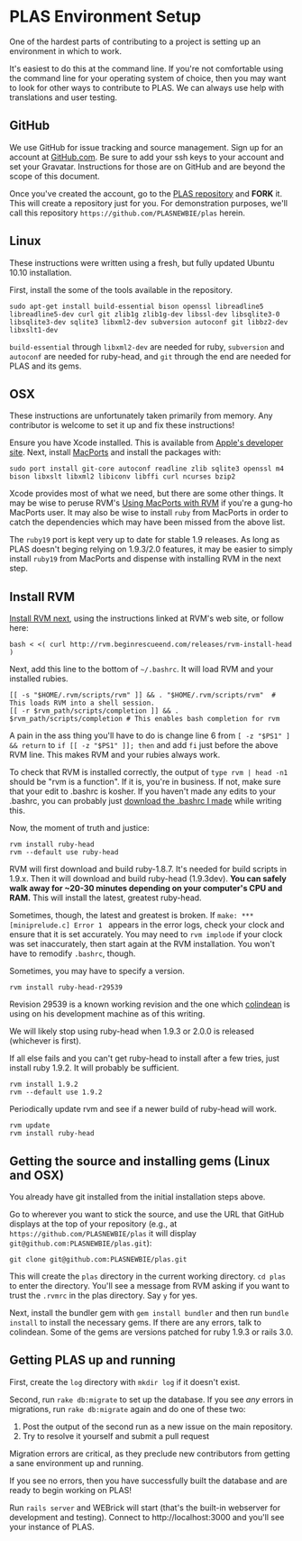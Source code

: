 PLAS Environment Setup
======================

One of the hardest parts of contributing to a project is setting up an environment in which to work.

It's easiest to do this at the command line. If you're not comfortable using the command line for your operating system of choice, then you may want to look for other ways to contribute to PLAS. We can always use help with translations and user testing.

GitHub
------

We use GitHub for issue tracking and source management. Sign up for an account at [GitHub.com](https://github.com). Be sure to add your ssh keys to your account and set your Gravatar. Instructions for those are on GitHub and are beyond the scope of this document.

Once you've created the account, go to the [PLAS repository](https://github.com/colindean/plas) and **FORK** it. This will create a repository just for you. For demonstration purposes, we'll call this repository `https://github.com/PLASNEWBIE/plas` herein.


Linux
-----

These instructions were written using a fresh, but fully updated Ubuntu 10.10 installation.

First, install the some of the tools available in the repository. 

    sudo apt-get install build-essential bison openssl libreadline5 libreadline5-dev curl git zlib1g zlib1g-dev libssl-dev libsqlite3-0 libsqlite3-dev sqlite3 libxml2-dev subversion autoconf git libbz2-dev libxslt1-dev

`build-essential` through `libxml2-dev` are needed for ruby, `subversion` and `autoconf` are needed for ruby-head, and `git` through the end are needed for PLAS and its gems.

OSX
---

These instructions are unfortunately taken primarily from memory. Any contributor is welcome to set it up and fix these instructions!

Ensure you have Xcode installed. This is available from [Apple's developer site](http://developer.apple.com). Next, install [MacPorts](http://www.macports.org/) and install the packages with:

    sudo port install git-core autoconf readline zlib sqlite3 openssl m4 bison libxslt libxml2 libiconv libffi curl ncurses bzip2

Xcode provides most of what we need, but there are some other things. It may be wise to peruse RVM's [Using MacPorts with RVM](http://rvm.beginrescueend.com/integration/macports/) if you're a gung-ho MacPorts user. It may also be wise to install `ruby` from MacPorts in order to catch the dependencies which may have been missed from the above list.

The `ruby19` port is kept very up to date for stable 1.9 releases. As long as PLAS doesn't beging relying on 1.9.3/2.0 features, it may be easier to simply install `ruby19` from MacPorts and dispense with installing RVM in the next step.


Install RVM
-----------

[Install RVM next](http://rvm.beginrescueend.com/rvm/install/), using the instructions linked at RVM's web site, or follow here:

    bash < <( curl http://rvm.beginrescueend.com/releases/rvm-install-head )

Next, add this line to the bottom of `~/.bashrc`. It will load RVM and your installed rubies.

    [[ -s "$HOME/.rvm/scripts/rvm" ]] && . "$HOME/.rvm/scripts/rvm"  # This loads RVM into a shell session.
    [[ -r $rvm_path/scripts/completion ]] && . $rvm_path/scripts/completion # This enables bash completion for rvm

A pain in the ass thing you'll have to do is change line 6 from `[ -z "$PS1" ] && return` to `if [[ -z "$PS1" ]]; then` and add `fi` just before the above RVM line. This makes RVM and your rubies always work.

To check that RVM is installed correctly, the output of `type rvm | head -n1` should be "rvm is a function". If it is, you're in business. If not, make sure that your edit to .bashrc is kosher. If you haven't made any edits to your .bashrc, you can probably just [download the .bashrc I made](https://gist.github.com/704555) while writing this.

Now, the moment of truth and justice:

    rvm install ruby-head
    rvm --default use ruby-head

RVM will first download and build ruby-1.8.7. It's needed for build scripts in 1.9.x. Then it will download and build ruby-head (1.9.3dev). **You can safely walk away for ~20-30 minutes depending on your computer's CPU and RAM.** This will install the latest, greatest ruby-head.

Sometimes, though, the latest and greatest is broken. If `make: *** [miniprelude.c] Error 1
` appears in the error logs, check your clock and ensure that it is set accurately. You may need to `rvm implode` if your clock was set inaccurately, then start again at the RVM installation. You won't have to remodify `.bashrc`, though.

Sometimes, you may have to specify a version.

    rvm install ruby-head-r29539

Revision 29539 is a known working revision and the one which [colindean](https://github.com/colindean) is using on his development machine as of this writing.

We will likely stop using ruby-head when 1.9.3 or 2.0.0 is released (whichever is first).

If all else fails and you can't get ruby-head to install after a few tries, just install ruby 1.9.2. It will probably be sufficient.

    rvm install 1.9.2
    rvm --default use 1.9.2

Periodically update rvm and see if a newer build of ruby-head will work.

    rvm update
    rvm install ruby-head

Getting the source and installing gems (Linux and OSX)
------------------------------------------------------

You already have git installed from the initial installation steps above.

Go to wherever you want to stick the source, and use the URL that GitHub displays at the top of your repository (e.g., at `https://github.com/PLASNEWBIE/plas` it will display `git@github.com:PLASNEWBIE/plas.git`):

    git clone git@github.com:PLASNEWBIE/plas.git

This will create the `plas` directory in the current working directory. `cd plas` to enter the directory. You'll see a message from RVM asking if you want to trust the `.rvmrc` in the plas directory. Say `y` for yes.

Next, install the bundler gem with `gem install bundler` and then run `bundle install` to install the necessary gems. If there are any errors, talk to colindean. Some of the gems are versions patched for ruby 1.9.3 or rails 3.0.

Getting PLAS up and running
---------------------------

First, create the `log` directory with `mkdir log` if it doesn't exist.

Second, run `rake db:migrate` to set up the database. If you see *any* errors in migrations, run `rake db:migrate` again and do one of these two:

1. Post the output of the second run as a new issue on the main repository.
2. Try to resolve it yourself and submit a pull request

Migration errors are critical, as they preclude new contributors from getting a sane environment up and running.

If you see no errors, then you have successfully built the database and are ready to begin working on PLAS!

Run `rails server` and WEBrick will start (that's the built-in webserver for development and testing). Connect to http://localhost:3000 and you'll see your instance of PLAS.

